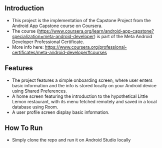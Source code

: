 ## Introduction
- This project is the implementation of the Capstone Project from the Android App Capstone course on Coursera.
- The course (https://www.coursera.org/learn/android-app-capstone?specialization=meta-android-developer) is part of the Meta Android Developer Professional Certificate.
- More info here: https://www.coursera.org/professional-certificates/meta-android-developer#courses

## Features
- The project features a simple onboarding screen, where user enters basic information and the info is stored locally on your Android device using Shared Preferences.
- A home screen featuring the introduction to the hypothetical Little Lemon restaurant, with its menu fetched remotely and saved in a local database using Room.
- A user profile screen display basic information.

## How To Run
- Simply clone the repo and run it on Android Studio locally

